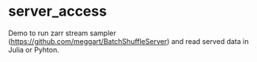 # server_access
Demo to run zarr stream sampler (https://github.com/meggart/BatchShuffleServer) and read served data in Julia or Pyhton.
